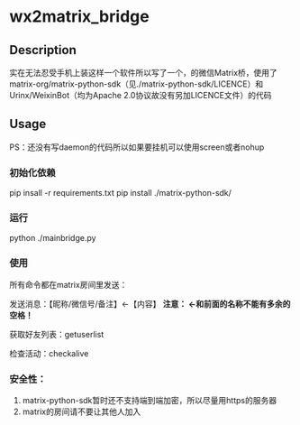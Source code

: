 # wx2matrix_bridge

## Description
  实在无法忍受手机上装这样一个软件所以写了一个，的微信Matrix桥，使用了matrix-org/matrix-python-sdk（见./matrix-python-sdk/LICENCE）和Urinx/WeixinBot（均为Apache 2.0协议故没有另加LICENCE文件）的代码

## Usage
PS：还没有写daemon的代码所以如果要挂机可以使用screen或者nohup
### 初始化依赖
  pip insall -r requirements.txt
  pip install ./matrix-python-sdk/
### 运行
  python ./mainbridge.py
### 使用
  所有命令都在matrix房间里发送：
  
  发送消息：【昵称/微信号/备注】<-【内容】 **注意： <-和前面的名称不能有多余的空格！**
  
  获取好友列表：getuserlist
  
  检查活动：checkalive
### 安全性：
  1. matrix-python-sdk暂时还不支持端到端加密，所以尽量用https的服务器
  2. matrix的房间请不要让其他人加入
